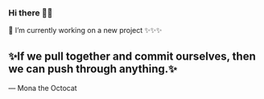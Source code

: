 ### Hi there 👋😄
<picture>
  <source media="(prefers-color-scheme: dark)" srcset="[https://miro.medium.com/max/1024/0*4ty0Adbdg4dsVBo3.png](https://blog.hubspot.com/hs-fs/hubfs/7a8f8d634013568124e130728834d47a.gif?width=1500&name=7a8f8d634013568124e130728834d47a.gif)">
  

🔭 I’m currently working on a new project ✨✨✨
<!--
**kais-chalghoumi/kais-chalghoumi** is a ✨ _special_ ✨ repository because its `README.md` (this file) appears on your GitHub profile.

Here are some ideas to get you started:

- 🔭 I’m currently working on ...
- 🌱 I’m currently learning ...
- 👯 I’m looking to collaborate on ...
- 🤔 I’m looking for help with ...
- 💬 Ask me about ...
- 📫 How to reach me: ...
- 😄 Pronouns: ...
- ⚡ Fun fact: ...
-->

<h2>✨If we pull together and commit ourselves, then we can push through anything.✨</h2>

— Mona the Octocat

